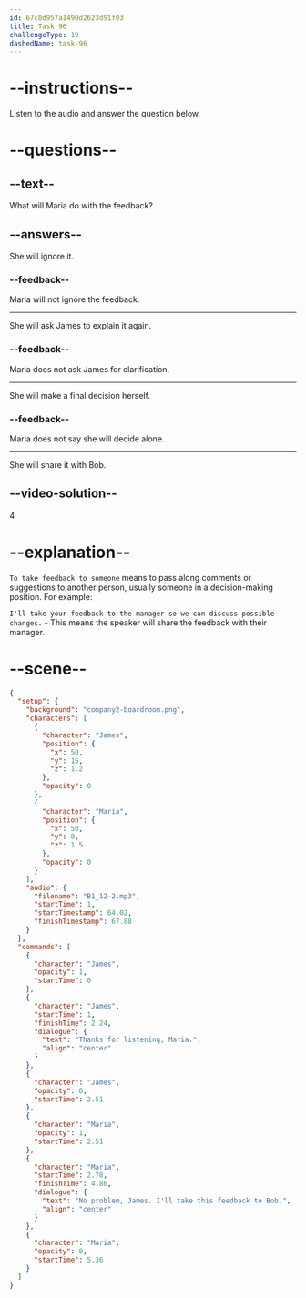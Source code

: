 ```yaml
---
id: 67c8d957a1490d2623d91f03
title: Task 96
challengeType: 19
dashedName: task-96
---
```


<!-- (Audio) James: Thanks for listening, Maria. Maria: No problem, James. I'll take this feedback to Bob. -->

# --instructions--

Listen to the audio and answer the question below.  

# --questions--

## --text--

What will Maria do with the feedback?  

## --answers--

She will ignore it.  

### --feedback--

Maria will not ignore the feedback.  

---

She will ask James to explain it again.

### --feedback--

Maria does not ask James for clarification.

---

She will make a final decision herself.  

### --feedback--

Maria does not say she will decide alone.  

---

She will share it with Bob.  

## --video-solution--

4  

# --explanation--

`To take feedback to someone` means to pass along comments or suggestions to another person, usually someone in a decision-making position. For example:

`I'll take your feedback to the manager so we can discuss possible changes.` - This means the speaker will share the feedback with their manager.

# --scene--

```json
{
  "setup": {
    "background": "company2-boardroom.png",
    "characters": [
      {
        "character": "James",
        "position": {
          "x": 50,
          "y": 15,
          "z": 1.2
        },
        "opacity": 0
      },
      {
        "character": "Maria",
        "position": {
          "x": 50,
          "y": 0,
          "z": 1.5
        },
        "opacity": 0
      }
    ],
    "audio": {
      "filename": "B1_12-2.mp3",
      "startTime": 1,
      "startTimestamp": 64.02,
      "finishTimestamp": 67.88
    }
  },
  "commands": [
    {
      "character": "James",
      "opacity": 1,
      "startTime": 0
    },
    {
      "character": "James",
      "startTime": 1,
      "finishTime": 2.24,
      "dialogue": {
        "text": "Thanks for listening, Maria.",
        "align": "center"
      }
    },
    {
      "character": "James",
      "opacity": 0,
      "startTime": 2.51
    },
    {
      "character": "Maria",
      "opacity": 1,
      "startTime": 2.51
    },
    {
      "character": "Maria",
      "startTime": 2.78,
      "finishTime": 4.86,
      "dialogue": {
        "text": "No problem, James. I'll take this feedback to Bob.",
        "align": "center"
      }
    },
    {
      "character": "Maria",
      "opacity": 0,
      "startTime": 5.36
    }
  ]
}
```
